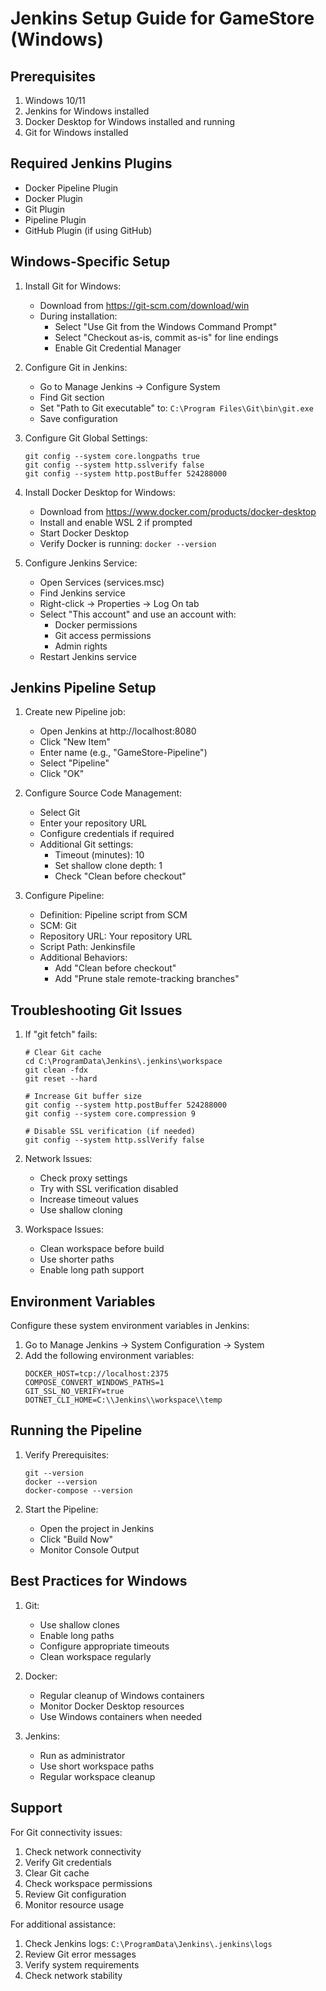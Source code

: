 # Jenkins Setup Guide for GameStore (Windows)

## Prerequisites

1. Windows 10/11
2. Jenkins for Windows installed
3. Docker Desktop for Windows installed and running
4. Git for Windows installed

## Required Jenkins Plugins

- Docker Pipeline Plugin
- Docker Plugin
- Git Plugin
- Pipeline Plugin
- GitHub Plugin (if using GitHub)

## Windows-Specific Setup

1. Install Git for Windows:
   - Download from https://git-scm.com/download/win
   - During installation:
     - Select "Use Git from the Windows Command Prompt"
     - Select "Checkout as-is, commit as-is" for line endings
     - Enable Git Credential Manager

2. Configure Git in Jenkins:
   - Go to Manage Jenkins → Configure System
   - Find Git section
   - Set "Path to Git executable" to: `C:\Program Files\Git\bin\git.exe`
   - Save configuration

3. Configure Git Global Settings:
   ```batch
   git config --system core.longpaths true
   git config --system http.sslverify false
   git config --system http.postBuffer 524288000
   ```

4. Install Docker Desktop for Windows:
   - Download from https://www.docker.com/products/docker-desktop
   - Install and enable WSL 2 if prompted
   - Start Docker Desktop
   - Verify Docker is running: `docker --version`

5. Configure Jenkins Service:
   - Open Services (services.msc)
   - Find Jenkins service
   - Right-click → Properties → Log On tab
   - Select "This account" and use an account with:
     - Docker permissions
     - Git access permissions
     - Admin rights
   - Restart Jenkins service

## Jenkins Pipeline Setup

1. Create new Pipeline job:
   - Open Jenkins at http://localhost:8080
   - Click "New Item"
   - Enter name (e.g., "GameStore-Pipeline")
   - Select "Pipeline"
   - Click "OK"

2. Configure Source Code Management:
   - Select Git
   - Enter your repository URL
   - Configure credentials if required
   - Additional Git settings:
     - Timeout (minutes): 10
     - Set shallow clone depth: 1
     - Check "Clean before checkout"

3. Configure Pipeline:
   - Definition: Pipeline script from SCM
   - SCM: Git
   - Repository URL: Your repository URL
   - Script Path: Jenkinsfile
   - Additional Behaviors:
     - Add "Clean before checkout"
     - Add "Prune stale remote-tracking branches"

## Troubleshooting Git Issues

1. If "git fetch" fails:
   ```batch
   # Clear Git cache
   cd C:\ProgramData\Jenkins\.jenkins\workspace
   git clean -fdx
   git reset --hard
   
   # Increase Git buffer size
   git config --system http.postBuffer 524288000
   git config --system core.compression 9
   
   # Disable SSL verification (if needed)
   git config --system http.sslVerify false
   ```

2. Network Issues:
   - Check proxy settings
   - Try with SSL verification disabled
   - Increase timeout values
   - Use shallow cloning

3. Workspace Issues:
   - Clean workspace before build
   - Use shorter paths
   - Enable long path support

## Environment Variables

Configure these system environment variables in Jenkins:
1. Go to Manage Jenkins → System Configuration → System
2. Add the following environment variables:
   ```
   DOCKER_HOST=tcp://localhost:2375
   COMPOSE_CONVERT_WINDOWS_PATHS=1
   GIT_SSL_NO_VERIFY=true
   DOTNET_CLI_HOME=C:\\Jenkins\\workspace\\temp
   ```

## Running the Pipeline

1. Verify Prerequisites:
   ```batch
   git --version
   docker --version
   docker-compose --version
   ```

2. Start the Pipeline:
   - Open the project in Jenkins
   - Click "Build Now"
   - Monitor Console Output

## Best Practices for Windows

1. Git:
   - Use shallow clones
   - Enable long paths
   - Configure appropriate timeouts
   - Clean workspace regularly

2. Docker:
   - Regular cleanup of Windows containers
   - Monitor Docker Desktop resources
   - Use Windows containers when needed

3. Jenkins:
   - Run as administrator
   - Use short workspace paths
   - Regular workspace cleanup

## Support

For Git connectivity issues:
1. Check network connectivity
2. Verify Git credentials
3. Clear Git cache
4. Check workspace permissions
5. Review Git configuration
6. Monitor resource usage

For additional assistance:
1. Check Jenkins logs: `C:\ProgramData\Jenkins\.jenkins\logs`
2. Review Git error messages
3. Verify system requirements
4. Check network stability
